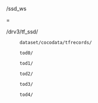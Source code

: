 /ssd_ws

=

/drv3/tf_ssd/

         dataset/cocodata/tfrecords/
         
         tod0/
         
         tod1/
         
         tod2/

         tod3/

         tod4/
